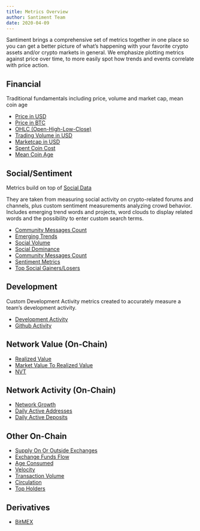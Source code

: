 ```yaml
---
title: Metrics Overview
author: Santiment Team
date: 2020-04-09
---
```


Santiment brings a comprehensive set of metrics together in one place so you can
get a better picture of what’s happening with your favorite crypto assets and/or
crypto markets in general. We emphasize plotting metrics against price over
time, to more easily spot how trends and events correlate with price action.

## Financial

Traditional fundamentals including price, volume and market cap, mean coin age

- [Price in USD](/metrics/price/#price-usd)
- [Price in BTC](/metrics/price/#price-btc)
- [OHLC (Open-High-Low-Close)](/metrics/price/#ohlc)
- [Trading Volume in USD](/metrics/price/#volume-usd)
- [Marketcap in USD](/metrics/price/#marketcap-usd)
- [Spent Coin Cost](/metrics/spent-coin-cost)
- [Mean Coin Age](/metrics/mean-coin-age)

## Social/Sentiment

Metrics build on top of [Social Data](/metrics/details/social-data)

They are taken from measuring social activity on crypto-related forums and
channels, plus custom sentiment measurements analyzing crowd behavior. Includes
emerging trend words and projects, word clouds to display related words and the
possibility to enter custom search terms.

- [Community Messages Count](/metrics/community-messages-count)
- [Emerging Trends](/metrics/emerging-trends)
- [Social Volume](/metrics/social-volume)
- [Social Dominance](/metrics/social-dominance)
- [Community Messages Count](/metrics/community-messages-count)
- [Sentiment Metrics](/metrics/sentiment-metrics)
- [Top Social Gainers/Losers](/metrics/top-social-gainers-losers)

## Development

Custom Development Activity metrics created to accurately measure a team’s development
activity.

- [Development Activity](/metrics/development-activity#development-activity-metric)
- [Github Activity](/metrics/development-activity#github-activity-metric)

## Network Value (On-Chain)

- [Realized Value](/metrics/realized-value)
- [Market Value To Realized Value](/metrics/mvrv)
- [NVT](/metrics/nvt)

## Network Activity (On-Chain)

- [Network Growth](/metrics/network-growth)
- [Daily Active Addresses](/metrics/daily-active-addresses)
- [Daily Active Deposits](/metrics/daily-active-deposits)

## Other On-Chain

- [Supply On Or Outside Exchanges](/metrics/supply-on-or-outside-exchanges)
- [Exchange Funds Flow](/metrics/exchange-funds-flow)
- [Age Consumed](/metrics/age-consumed)
- [Velocity](/metrics/velocity)
- [Transaction Volume](/metrics/transaction-volume)
- [Circulation](/metrics/circulation)
- [Top Holders](/metrics/top-holders)

## Derivatives

- [BitMEX](/metrics/bitmex)
